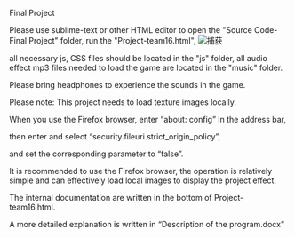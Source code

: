 Final Project


Please use sublime-text or other HTML editor to open the "Source Code-Final Project" folder, run the "Project-team16.html",
![捕获](https://user-images.githubusercontent.com/60112459/140650813-ef187b42-486d-4e67-af61-54aa512f52ad.PNG)


all necessary js, CSS files should be located in the "js" folder, all audio effect mp3 files needed to load the game are located in the "music" folder.

Please bring headphones to experience the sounds in the game.

Please note: This project needs to load texture images locally. 

When you use the Firefox browser, enter “about: config” in the address bar, 

then enter and select “security.fileuri.strict_origin_policy”, 

and set the corresponding parameter to “false”. 

It is recommended to use the Firefox browser, the operation is relatively simple and can effectively load local images to display the project effect.

The internal documentation are written in the bottom of Project-team16.html.

A more detailed explanation is written in “Description of the program.docx”
